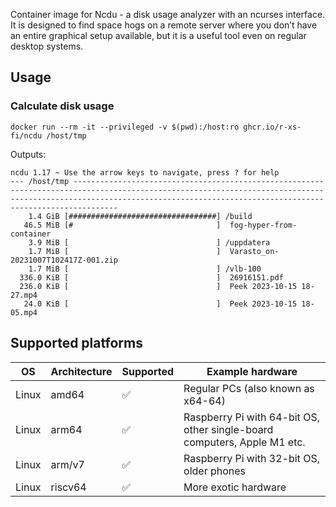 Container image for Ncdu - a disk usage analyzer with an ncurses interface. It is designed to find space hogs on a remote server where you don’t have an entire graphical setup available, but it is a useful tool even on regular desktop systems.

## Usage

### Calculate disk usage

```shell
docker run --rm -it --privileged -v $(pwd):/host:ro ghcr.io/r-xs-fi/ncdu /host/tmp
```

Outputs:
```console
ncdu 1.17 ~ Use the arrow keys to navigate, press ? for help
--- /host/tmp ----------------------------------------------------------------------------------------------------------------------------------------------------------------------------------------------------------------------------
    1.4 GiB [#################################] /build
   46.5 MiB [#                                ]  fog-hyper-from-container
    3.9 MiB [                                 ] /uppdatera
    1.7 MiB [                                 ]  Varasto_on-20231007T102417Z-001.zip
    1.7 MiB [                                 ] /vlb-100
  336.0 KiB [                                 ]  26916151.pdf
  236.0 KiB [                                 ]  Peek 2023-10-15 18-27.mp4
   24.0 KiB [                                 ]  Peek 2023-10-15 18-05.mp4
```

## Supported platforms


| OS    | Architecture  | Supported | Example hardware |
|-------|---------------|-----------|-------------|
| Linux | amd64 | ✅       | Regular PCs (also known as x64-64) |
| Linux | arm64 | ✅       | Raspberry Pi with 64-bit OS, other single-board computers, Apple M1 etc. |
| Linux | arm/v7 | ✅       | Raspberry Pi with 32-bit OS, older phones |
| Linux | riscv64 | ✅       | More exotic hardware |